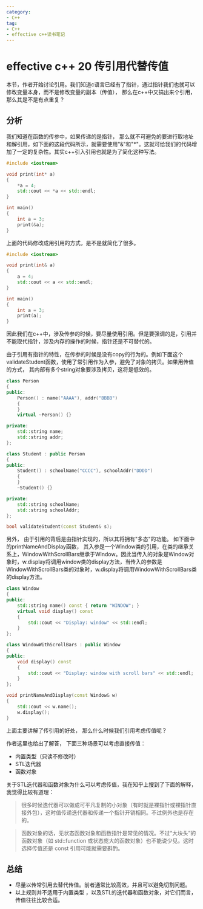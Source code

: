 ```yaml
---
category: 
- C++
tag:
- C++
- effective c++读书笔记
---
```


# effective c++ 20 传引用代替传值

本节，作者开始讨论引用。我们知道c语言已经有了指针，通过指针我们也就可以修改变量本身，而不是修改变量的副本（传值）， 那么在c++中又搞出来个引用， 那么其是不是有点重复？ 

## 分析

我们知道在函数的传参中，如果传递的是指针， 那么就不可避免的要进行取地址和解引用，如下面的这段代码所示，就需要使用"&"和"*"。这就可给我们的代码增加了一定的复杂性。其实c++引入引用也就是为了简化这种写法。

```cpp
#include <iostream>

void print(int* a)
{
    *a = 4;
    std::cout << *a << std::endl;
}

int main()
{
    int a = 3;
    print(&a);
}
```

上面的代码修改成用引用的方式，是不是就简化了很多。

```cpp
#include <iostream>

void print(int& a)
{
    a = 4;
    std::cout << a << std::endl;
}

int main()
{
    int a = 3;
    print(a);
}
```

因此我们在c++中，涉及传参的时候，要尽量使用引用。但是要强调的是，引用并不能取代指针，涉及内存的操作的时候，指针还是不可替代的。

由于引用有指针的特性，在传参的时候是没有copy的行为的。例如下面这个validateStudent函数，使用了常引用作为入参，避免了对象的拷贝。如果用传值的方式， 其内部有多个string对象要涉及拷贝，这将是低效的。

```cpp
class Person
{
public:
	Person() : name("AAAA"), addr("BBBB")
	{
	}
	virtual ~Person() {}

private:
	std::string name;
	std::string addr;
};

class Student : public Person
{
public:
	Student() : schoolName("CCCC"), schoolAddr("DDDD")
	{
	}
	~Student() {}

private:
	std::string schoolName;
	std::string schoolAddr;
};

bool validateStudent(const Student& s);
```

另外， 由于引用的背后是由指针实现的，所以其将拥有"多态"的功能。 如下面中的printNameAndDisplay函数， 其入参是一个Window类的引用，在类的继承关系上，WindowWithScrollBars继承于Window。因此当传入的对象是Window对象时，w.display将调用window类的display方法，当传入的参数是WindowWithScrollBars类的对象时，w.display将调用WindowWithScrollBars类的display方法。

```cpp
class Window
{
public:
	std::string name() const { return "WINDOW"; }
	virtual void display() const
	{
		std::cout << "Display: window" << std::endl;
	}
};

class WindowWithScrollBars : public Window
{
public:
	void display() const
	{
		std::cout << "Display: window with scroll bars" << std::endl;
	}
};

void printNameAndDisplay(const Window& w)
{
    std::cout << w.name();
    w.display();
}

```


上面主要讲解了传引用的好处， 那么什么时候我们引用考虑传值呢？

作者这里也给出了解答， 下面三种场景可以考虑直接传值：
- 内置类型（只读不修改时）
- STL迭代器
- 函数对象

关于STL迭代器和函数对象为什么可以考虑传值，我在知乎上搜到了下面的解释，我觉得比较有道理：

> 很多时候迭代器可以做成可平凡复制的小对象（有时就是裸指针或裸指针直接外包），这时值传递迭代器和传递一个指针开销相同。不过例外也是存在的。

> 函数对象的话，无状态函数对象和函数指针是常见的情况。不过“大块头”的函数对象（如 std::function 或状态庞大的函数对象）也不能说少见。这时选择传值还是 const 引用可能就需要斟酌。


## 总结
- 尽量以传常引用去替代传值。前者通常比较高效，并且可以避免切割问题。
- 以上规则并不适用于内置类型 ，以及STL的迭代器和函数对象，对它们而言，传值往往比较合适。